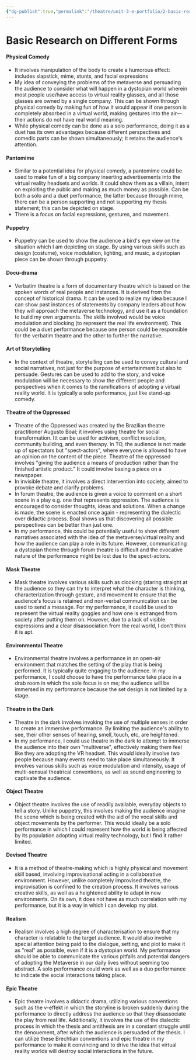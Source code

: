 ```yaml
---
{"dg-publish":true,"permalink":"/theatre/unit-3-e-portfolio/2-basic-research-on-different-forms/","dgHomeLink":true,"dgPassFrontmatter":false,"dgShowLocalGraph":true}
---
```


# Basic Research on Different Forms
#### Physical Comedy
- It involves manipulation of the body to create a humorous effect: includes slapstick, mime, stunts, and facial expressions
- My idea of conveying the problems of the metaverse and persuading the audience to consider what will happen in a dystopian world wherein most people use/have access to virtual reality glasses, and all those glasses are owned by a single company. This can be shown through physical comedy by making fun of how it would appear if one person is completely absorbed in a virtual world, making gestures into the air—their actions do not have real world meaning.
- While physical comedy can be done as a solo performance, doing it as a duet has its own advantages because different perspectives and comedic parts can be shown simultaneously; it retains the audience's attention.

#### Pantomime
- Similar to a potential idea for physical comedy, a pantomime could be used to make fun of a big company inserting advertisements into the virtual reality headsets and worlds. It could show them as a villain, intent on exploiting the public and making as much money as possible. Can be both a solo and a duet performance, the latter because through mime, there can be a person supporting and not supporting my thesis statement; this can be depicted on stage.
- There is a focus on facial expressions, gestures, and movement.

#### Puppetry
- Puppetry can be used to show the audience a bird's eye view on the situation which I am depicting on stage. By using various skills such as design (costume), voice modulation, lighting, and music, a dystopian piece can be shown through puppetry.

#### Docu-drama
- Verbatim theatre is a form of documentary theatre which is based on the spoken words of real people and instances. It is derived from the concept of historical drama. It can be used to realize my idea because I can show past instances of statements by company leaders about how they will approach the metaverse technology, and use it as a foundation to build my own arguments. The skills involved would be voice modulation and blocking (to represent the real life environment). This could be a duet performance because one person could be responsible for the verbatim theatre and the other to further the narrative.

#### Art of Storytelling
- In the context of theatre, storytelling can be used to convey cultural and social narratives, not just for the purpose of entertainment but also to persuade. Gestures can be used to add to the story, and voice modulation will be necessary to show the different people and perspectives when it comes to the ramifications of adopting a virtual reality world. It is typically a solo performance, just like stand-up comedy.

#### Theatre of the Oppressed
- Theatre of the Oppressed was created by the Brazilian theatre practitioner Augusto Boal; it involves using theatre for social transformation. Itt can be used for activism, conflict resolution, community building, and even therapy. In TO, the audience is not made up of spectators but "spect-actors",  where everyone is allowed to have an opinion on the content of the piece. Theatre of the oppressed involves "giving the audience a means of production rather than the finished artistic product." It could involve basing a piece on a newspaper.
- In invisible theatre, it involves a direct intervention into society, aimed to provoke debate and clarify problems.
- In forum theatre, the audience is given a voice to comment on a short scene in a play e.g. one that represents oppression. The audience is encouraged to consider thoughts, ideas and solutions. When a change is made, the scene is enacted once again - representing the dialectic over didactic process. Boal shows us that discovering all possible perspectives can be better than just one. 
- In my performance, this could be potentially useful to show different narratives associated with the idea of the metaverse/virtual reality and how the audience can play a role in its future. However, communicating a dystopian theme through forum theatre is difficult and the evocative nature of the performance might be lost due to the spect-actors. 

#### Mask Theatre
- Mask theatre involves various skills such as clocking (staring straight at the audience so they can try to interpret what the character is thinking, characterization through gesture, and movement to ensure that the audience's focus is retained and non-verbal communication can be used to send a message. For my performance, it could be used to represent the virtual reality goggles and how one is estranged from society after putting them on. However, due to a lack of visible expressions and a clear disassociation from the real world, I don't think it is apt.

#### Environmental Theatre
- Environmental theatre involves a performance in an open-air environment that matches the setting of the play that is being performed. It is typically quite engaging to the audience. In my performance, I could choose to have the performance take place in  a drab room in which the sole focus is on me; the audience will be immersed in my performance because the set design is not limited by a stage.

#### Theatre in the Dark
- Theatre in the dark involves invoking the use of multiple senses in order to create an immersive performance. By limiting the audience's ability to see, their other senses of hearing, smell, touch, etc, are heightened. 
- In my performance, I could use theatre in the dark to attempt to immerse the audience into their own "multiverse", effectively making them feel like they are adopting the VR headset. This would ideally involve two people because many events need to take place simultaneously. It involves various skills such as voice modulation and intensity, usage of multi-sensual theatrical conventions, as well as sound engineering to captivate the audience.

#### Object Theatre
- Object theatre involves the use of readily available, everyday objects to tell a story. Unlike puppetry, this involves making the audience imagine the  scene which is being created with the aid of the vocal skills and object movements by the performer. This would ideally be a solo performance in which I could represent how the world is being affected by its population adopting virtual reality technology, but I find it rather limited.

#### Devised Theatre
- It is a method of theatre-making which is highly physical and movement skill based, involving improvisational acting in a collaborative environment. However, unlike completely improvised theatre, the improvisation is confined to the creation process. It involves various creative skills, as well as a heightened ability to adapt in new environments. On its own, it does not have as much correlation with my performance, but it is a way in which I can develop my plot.

#### Realism
- Realism involves a high degree of characterisation to ensure that my character is relatable to the target audience. It would also involve special attention being paid to the dialogue, setting, and plot to make it as  "real" as possible,  even if it is a dystopian world.  My performance should be able to communicate the various pitfalls  and potential dangers of adopting the Metaverse in our daily lives without seeming too abstract. A solo performance could work as well  as a duo performance to indicate the social interactions taking place.
#### Epic Theatre
- Epic theatre involves a didactic drama, utilizing various conventions such as the v-effekt in which the storyline is broken suddenly during the performance to directly address the audience so that they disassociate the play from real life. Additionally, it involves the use of the dialectic process in which the thesis and antithesis are in a constant struggle until the dénouement, after which the audience is persuaded of the thesis. I can utilize these Brechtian conventions and epic theatre in my performance to make it convincing and  to drive the idea that virtual reality worlds will destroy social interactions in the future.
